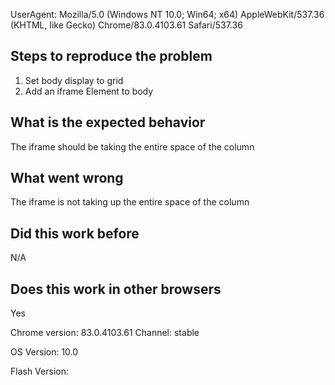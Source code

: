 UserAgent: Mozilla/5.0 (Windows NT 10.0; Win64; x64) AppleWebKit/537.36 (KHTML, like Gecko) Chrome/83.0.4103.61 Safari/537.36

## Steps to reproduce the problem

1. Set body display to grid
2. Add an iframe Element to body

## What is the expected behavior

The iframe should be taking the entire space of the column

## What went wrong

The iframe is not taking up the entire space of the column

## Did this work before

N/A

## Does this work in other browsers

Yes

Chrome version: 83.0.4103.61  Channel: stable

OS Version: 10.0

Flash Version:

